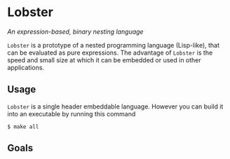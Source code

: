 # Lobster

*An expression-based, binary nesting language*

`Lobster` is a prototype of a nested programming language (Lisp-like), that can be evaluated as pure expressions. 
The advantage of `Lobster` is the speed and small size at which it can be embedded or used in other applications.

## Usage

`Lobster` is a single header embeddable language. However you can build it into an executable by running this command

```
$ make all
```

## Goals

